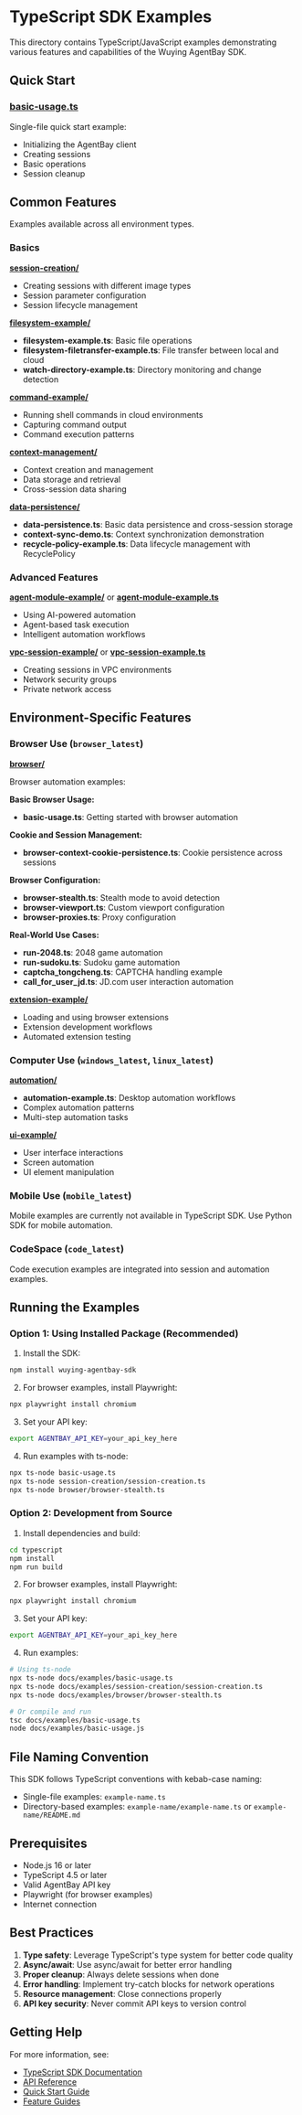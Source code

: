# TypeScript SDK Examples

This directory contains TypeScript/JavaScript examples demonstrating various features and capabilities of the Wuying AgentBay SDK.

## Quick Start

### [basic-usage.ts](./basic-usage.ts)
Single-file quick start example:
- Initializing the AgentBay client
- Creating sessions
- Basic operations
- Session cleanup

## Common Features

Examples available across all environment types.

### Basics

**[session-creation/](./session-creation)**
- Creating sessions with different image types
- Session parameter configuration
- Session lifecycle management

**[filesystem-example/](./filesystem-example)**
- **filesystem-example.ts**: Basic file operations
- **filesystem-filetransfer-example.ts**: File transfer between local and cloud
- **watch-directory-example.ts**: Directory monitoring and change detection

**[command-example/](./command-example)**
- Running shell commands in cloud environments
- Capturing command output
- Command execution patterns

**[context-management/](./context-management)**
- Context creation and management
- Data storage and retrieval
- Cross-session data sharing

**[data-persistence/](./data-persistence)**
- **data-persistence.ts**: Basic data persistence and cross-session storage
- **context-sync-demo.ts**: Context synchronization demonstration
- **recycle-policy-example.ts**: Data lifecycle management with RecyclePolicy

### Advanced Features

**[agent-module-example/](./agent-module-example)** or **[agent-module-example.ts](./agent-module-example.ts)**
- Using AI-powered automation
- Agent-based task execution
- Intelligent automation workflows

**[vpc-session-example/](./vpc-session-example)** or **[vpc-session-example.ts](./vpc-session-example.ts)**
- Creating sessions in VPC environments
- Network security groups
- Private network access

## Environment-Specific Features

### Browser Use (`browser_latest`)

**[browser/](./browser)**

Browser automation examples:

**Basic Browser Usage:**
- **basic-usage.ts**: Getting started with browser automation

**Cookie and Session Management:**
- **browser-context-cookie-persistence.ts**: Cookie persistence across sessions

**Browser Configuration:**
- **browser-stealth.ts**: Stealth mode to avoid detection
- **browser-viewport.ts**: Custom viewport configuration
- **browser-proxies.ts**: Proxy configuration

**Real-World Use Cases:**
- **run-2048.ts**: 2048 game automation
- **run-sudoku.ts**: Sudoku game automation
- **captcha_tongcheng.ts**: CAPTCHA handling example
- **call_for_user_jd.ts**: JD.com user interaction automation

**[extension-example/](./extension-example)**
- Loading and using browser extensions
- Extension development workflows
- Automated extension testing

### Computer Use (`windows_latest`, `linux_latest`)

**[automation/](./automation)**
- **automation-example.ts**: Desktop automation workflows
- Complex automation patterns
- Multi-step automation tasks

**[ui-example/](./ui-example)**
- User interface interactions
- Screen automation
- UI element manipulation

### Mobile Use (`mobile_latest`)

Mobile examples are currently not available in TypeScript SDK. Use Python SDK for mobile automation.

### CodeSpace (`code_latest`)

Code execution examples are integrated into session and automation examples.

## Running the Examples

### Option 1: Using Installed Package (Recommended)

1. Install the SDK:
```bash
npm install wuying-agentbay-sdk
```

2. For browser examples, install Playwright:
```bash
npx playwright install chromium
```

3. Set your API key:
```bash
export AGENTBAY_API_KEY=your_api_key_here
```

4. Run examples with ts-node:
```bash
npx ts-node basic-usage.ts
npx ts-node session-creation/session-creation.ts
npx ts-node browser/browser-stealth.ts
```

### Option 2: Development from Source

1. Install dependencies and build:
```bash
cd typescript
npm install
npm run build
```

2. For browser examples, install Playwright:
```bash
npx playwright install chromium
```

3. Set your API key:
```bash
export AGENTBAY_API_KEY=your_api_key_here
```

4. Run examples:
```bash
# Using ts-node
npx ts-node docs/examples/basic-usage.ts
npx ts-node docs/examples/session-creation/session-creation.ts
npx ts-node docs/examples/browser/browser-stealth.ts

# Or compile and run
tsc docs/examples/basic-usage.ts
node docs/examples/basic-usage.js
```

## File Naming Convention

This SDK follows TypeScript conventions with kebab-case naming:
- Single-file examples: `example-name.ts`
- Directory-based examples: `example-name/example-name.ts` or `example-name/README.md`

## Prerequisites

- Node.js 16 or later
- TypeScript 4.5 or later
- Valid AgentBay API key
- Playwright (for browser examples)
- Internet connection

## Best Practices

1. **Type safety**: Leverage TypeScript's type system for better code quality
2. **Async/await**: Use async/await for better error handling
3. **Proper cleanup**: Always delete sessions when done
4. **Error handling**: Implement try-catch blocks for network operations
5. **Resource management**: Close connections properly
6. **API key security**: Never commit API keys to version control

## Getting Help

For more information, see:
- [TypeScript SDK Documentation](../../)
- [API Reference](../api/)
- [Quick Start Guide](../../../docs/quickstart/)
- [Feature Guides](../../../docs/guides/)
